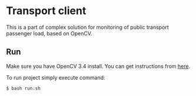 # Transport client
This is a part of complex solution for monitoring of public transport passenger 
load, based on OpenCV.

## Run
Make sure you have OpenCV 3.4 install. You can get instructions from [here](https://gocv.io/getting-started/).

To run project simply execute command:
~~~bash
$ bash run.sh
~~~
